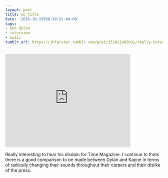 ```yaml
---
layout: post
title: no title
date: '2016-10-19T08:30:51-04:00'
tags:
- bob dylan
- interview
- music
tumblr_url: https://jhforster.tumblr.com/post/152021985601/really-interesting-to-hear-his-disdain-for-time
---
```

<iframe width="400" height="300" id="youtube_iframe" src="https://www.youtube.com/embed/mnl5X5MQKTg?feature=oembed&amp;enablejsapi=1&amp;origin=https://safe.txmblr.com&amp;wmode=opaque" frameborder="0" allow="accelerometer; autoplay; encrypted-media; gyroscope; picture-in-picture" allowfullscreen></iframe>  

Really interesting to hear his disdain for Time Magazine. I continue to think there is a good comparison to be made between Dylan and Kayne in terms of radically changing their sounds throughout their careers and their dislike of the press.

